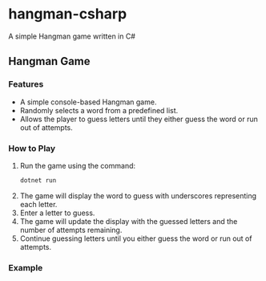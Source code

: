 # hangman-csharp
A simple Hangman game written in C#

## Hangman Game

### Features
- A simple console-based Hangman game.
- Randomly selects a word from a predefined list.
- Allows the player to guess letters until they either guess the word or run out of attempts.

### How to Play
1. Run the game using the command:
   ```sh
   dotnet run
   ```
2. The game will display the word to guess with underscores representing each letter.
3. Enter a letter to guess.
4. The game will update the display with the guessed letters and the number of attempts remaining.
5. Continue guessing letters until you either guess the word or run out of attempts.

### Example
